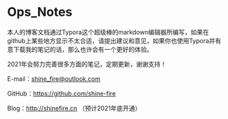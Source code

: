 # Ops_Notes



本人的博客文档通过Typora这个超级棒的markdown编辑器所编写，如果在github上某些地方显示不太合适，请提出建议和意见，如果你也使用Typora并有意下载我的笔记的话，那么也许会有一个更好的体验。

2021年会努力完善很多方面的笔记，定期更新，谢谢支持！



E-mail：shine_fire@outlook.com

GitHub：https://github.com/shine-fire

Blog：http://shinefire.cn （预计2021年底开通）



